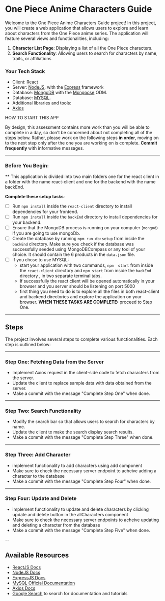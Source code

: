 # One Piece Anime Characters Guide

Welcome to the One Piece Anime Characters Guide project! In this project, you will create a web application that allows users to explore and learn about characters from the One Piece anime series. The application will feature several views and functionalities, including:

1. **Character List Page**: Displaying a list of all the One Piece characters.
3. **Search Functionality**: Allowing users to search for characters by name, traits, or affiliations.

### Your Tech Stack
- Client: [React](https://facebook.github.io/react)
- Server: [NodeJS](https://nodejs.org), with the [Express](https://express.js.com) framework
- Database: [MongoDB](https://mongodb.com) with the [Mongoose](https://mongoosejs.com) ODM.
- Database: [MYSQL](https://www.mysql.com/).
- Additional libraries and tools:
- [Axios](https://github.com/axios/axios)

HOW TO START THIS APP

By design, this assessment contains more work than you will be able to complete in a day, so don't be concerned about not completing all of the steps below. Rather, please work on the following steps **in order**, moving on to the next step only after the one you are working on is complete. **Commit frequently** with informative messages.

---
### Before You Begin:

** This application is divided into two main folders one for the react client in a folder with the name react-client and one for the backend with the name backEnd.

**Complete these setup tasks**:

- [ ] Run `npm install` inside the `react-client` directory to install dependencies for your frontend.
- [ ] Run `npm install` inside the `backEnd` directory to install dependencies for your backend.
- [ ] Ensure that the MongoDB process is running on your computer (`mongod`) if you are going to use mongoDb.
- [ ] Create the database by running `npm run db:setup` from inside the `backEnd` directory. Make sure you check if the database was successfully seeded using MongoDBCompass or any tool of your choice. It should contain the 6 products in the `data.json` file.
- [ ] If you chose to use MYSQL:
  - start your application with two commands, `npm  start` from inside the `react-client` directory and `npm start` from inside the `backEnd` directory , in two separate terminal tabs.
  - If successfully the react client will be opened automatically in your browser and you server should be listening on port 5000
  - first thing you need to do is to explore all the files in both react-client and backend directories and explore the application on your browser.
**WHEN THESE TASKS ARE COMPLETE:** proceed to Step One.

---
## Steps

The project involves several steps to complete various functionalities. Each step is outlined below:

---

### Step One: Fetching Data from the Server

- Implement Axios request in the client-side code to fetch characters from the server.
- Update the client to replace sample data with data obtained from the server.
- Make a commit with the message "Complete Step One" when done.

---

### Step Two: Search Functionality

- Modify the search bar so that allows users to search for characters by name.
- Update the client to make the search display search results.
- Make a commit with the message "Complete Step Three" when done.

---

### Step Three: Add Character

- implement functionality to add characters using add component
- Make sure to check the necessary server endpoint to acheive adding a character to the database
- Make a commit with the message "Complete Step Four" when done.

---


### Step Four: Update and Delete

- implement functionality to update and delete characters by clicking update and delete button in the allCharacters component
- Make sure to check the necessary server endpoints to acheive updating and deleting a character from the database
- Make a commit with the message "Complete Step Five" when done.

--


## Available Resources

- [ReactJS Docs](https://facebook.github.io/react/)
- [NodeJS Docs](https://nodejs.org/)
- [ExpressJS Docs](https://expressjs.com/)
- [MySQL Official Documentation](https://dev.mysql.com/doc/)
- [Axios Docs](https://github.com/axios/axios)
- [Google Search](https://google.com) to search for documentation and tutorials
